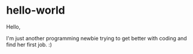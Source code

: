 # hello-world

Hello,

I'm just another programming newbie trying to get better with coding and find her first job. :)
